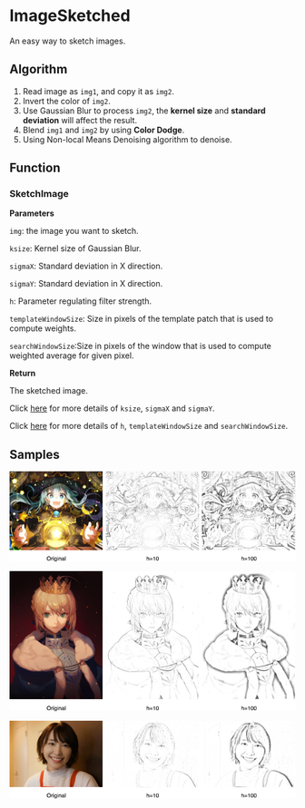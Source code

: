 # ImageSketched
An easy way to sketch images.

## Algorithm

1. Read image as `img1`, and copy it as `img2`.
2. Invert the color of `img2`.
3. Use Gaussian Blur to process `img2`, the **kernel size** and **standard deviation** will affect the result.
4. Blend `img1` and `img2` by using **Color Dodge**.
5. Using Non-local Means Denoising algorithm to denoise.

## Function

### SketchImage
**Parameters**

`img`: the image you want to sketch.

`ksize`: Kernel size of Gaussian Blur.

`sigmaX`: Standard deviation in X direction.

`sigmaY`: Standard deviation in X direction.

`h`: Parameter regulating filter strength.

`templateWindowSize`: Size in pixels of the template patch that is used to compute weights.

`searchWindowSize`:Size in pixels of the window that is used to compute weighted average for given pixel.

**Return**

The sketched image.

Click [here](https://docs.opencv.org/3.1.0/d4/d86/group__imgproc__filter.html#gaabe8c836e97159a9193fb0b11ac52cf1) for more details of `ksize`, `sigmaX` and `sigmaY`.

Click [here](https://docs.opencv.org/3.0-beta/modules/photo/doc/denoising.html) for more details of `h`, `templateWindowSize` and `searchWindowSize`.

## Samples

![](samples/miku.png)

![](samples/saber.png)

![](samples/gakki.png)
